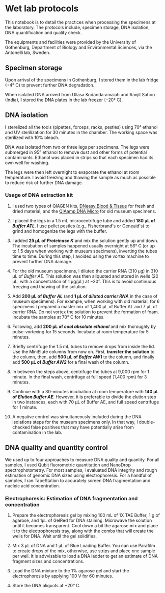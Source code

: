 # Wet lab protocols
This notebook is to detail the practices when processing the specimens at the laboratory. The protocols include, specimen storage, DNA isolation, DNA quantification and quality check.

The equipments and facilities were provided by the University of Gothenburg, Department of Biology and Environmental Sciences, via the Antonelli lab, Sweden.

## Specimen storage
Upon arrival of the specimens in Gothenburg, I stored them in the lab fridge (+4&deg; C) to prevent further DNA degradation.

When isolated DNA arrived from Ullasa Kodandaramaiah and Ranjit Sahoo (India), I stored the DNA plates in the lab freezer (&minus;20&deg; C).

## DNA isolation
I sterelized all the tools (pipettes, forceps, racks, pestles) using 70&deg; ethanol and UV sterilization for 30 minutes in the chamber. The working space was sterilized with 10% bleach.

DNA was isolated from two or three legs per specimens. The legs were submerged in 95&deg; ethanol to remove dust and other forms of potential contaminants. Ethanol was placed in strips so that each specimen had its own well for washing.

The legs were then left overnight to evaporate the ethanol at room temperature. I avoid freezing and thawing the sample as much as possible to reduce risk of further DNA damage.

### Usage of DNA extraction kit
1. I used two types of QIAGEN kits, [DNeasy Blood & Tissue](https://www.qiagen.com/us/products/discovery-and-translational-research/dna-rna-purification/dna-purification/genomic-dna/dneasy-blood-and-tissue-kit/#orderinginformation) for fresh and dried material, and the [QIAamp DNA Micro](https://www.qiagen.com/us/shop/pcr/qiaamp-dna-micro-kit/) for old museum specimens.

2. I placed the legs in a 1.5 mL microcentrifuge tube and added **180 μL of _Buffer ATL_**. I use pellet pestles (e.g., [Fisherbrand](https://www.fishersci.com/shop/products/fisherbrand-rnase-free-disposable-pellet-pestles-2/p-4246531)'s or [Geneaid](http://www.geneaid.com/products/laboratory-supplies/micropestle)'s) to grind and homogenize the legs with the buffer.

3. I added **25 μL of _Proteinase K_** and mix the solution gently up and down. The incubation of samples happened usually overnight at 56&deg; C (or up to 1.5 days when working with museum specimens), inverting the tubes time to time. During this step, I avoided using the vortex machine to prevent further DNA damage.

4. For the old museum specimens, I diluted the carrier RNA (310 μg) in 310 μL of _Buffer AE_. This solution was then aliquoted and stored in wells (20 μL, with a concentration of 1 μg/μL) at &minus;20&deg;. This is to avoid continuous freezing and thawing of the solution.

5. Add **200 μL of _Buffer AL_** (and **1 μL of _diluted carrier RNA_** in the case of museum specimens). For example, when working with old material, for 6 specimens I prepared a master mix of 1,400 μL of Buffer AL and 7 μL of carrier RNA. Do not vortex the solution to prevent the formation of foam. Incubate the samples at 70&deg; C for 10 minutes. 

6. Following, add **200 μL of _cool absolute ethanol_** and mix thoroughly by pulse-vortexing for 15 seconds. Incubate at room temperature for 5 minutes.

7. Briefly centrifuge the 1.5 mL tubes to remove drops from inside the lid. Use the MiniElute columns from now on. First, **transfer the solution** to the column, then, add **500 μL of _Buffer AW1_** to the column, and finally add **500 μL of _Buffer AW2_** for a final wash of the column.

8. In between the steps above, centrifuge the tubes at 9,000 rpm for 1 minute. In the final wash, centrifuge at full speed (1,400 rpm) for 3 minutes.

9. Continue with a 30-minutes incubation at room temperature with **140 μL of _Elution Buffer AE_**. However, it is preferable to divide the elution step in two instances, each with 70 μL of Buffer AE, and full speed centrifuge for 1 minute.

10. A negative control was simultaneously included during the DNA isolations steps for the museum specimens only. In that way, I double-checked false positives that may have potentially arise from contamination in the lab.

## DNA quality and quantity control
We used up to four approaches to measure DNA quality and quantity. For all samples, I used Qubit fluorometric quantitation and NanoDrop spectrophotometry. For most samples, I evaluated DNA integrity and rough estimation of genomic DNA sizes using electrophoresis. For a handful of samples, I ran TapeStation to accurately screen DNA fragmentation and nucleic acid concentration.

### Electrophoresis: Estimation of DNA fragmentation and concentration
1. Prepare the electrophoresis gel by mixing 100 mL of 1X TAE Buffer, 1 g of agarose, and 1μL of GelRed for DNA staining. Microwave the solution until it becomes transparent. Cool down a bit the agarose mix and place it to the electrophoresis tray, along with the combs that will create the wells for DNA. Wait until the gel solidifies.

2. Mix 3 μL of DNA and 1 μL of Blue Loading Buffer. You can use Parafilm to create drops of the mix, otherwise, use strips and place one sample per well. It is advvisable to load a DNA ladder to get an estimate of DNA fragment sizes and concentrations.

3. Load the DNA mixture to the 1% agarose gel and start the electrophoresis by applying 100 V for 60 minutes.

4. Store the DNA aliquots at &minus;20&deg; C.
